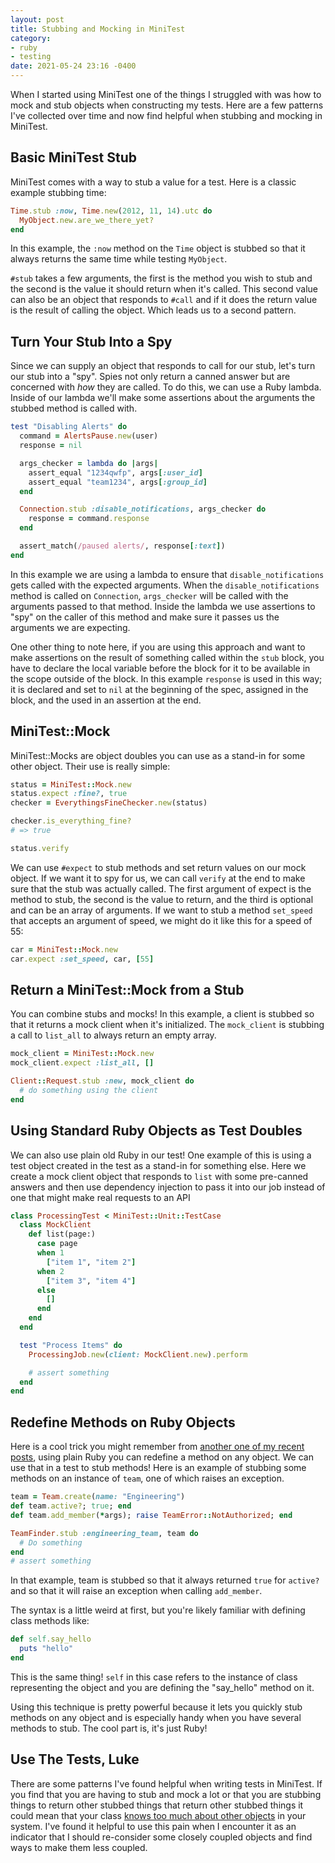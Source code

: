 ```yaml
---
layout: post
title: Stubbing and Mocking in MiniTest
category:
- ruby
- testing
date: 2021-05-24 23:16 -0400
---
```

When I started using MiniTest one of the things I struggled with was how to mock
and stub objects when constructing my tests. Here are a few patterns I've
collected over time and now find helpful when stubbing and mocking in MiniTest.

## Basic MiniTest Stub

MiniTest comes with a way to stub a value for a test. Here is a classic example
stubbing time:

```ruby
Time.stub :now, Time.new(2012, 11, 14).utc do
  MyObject.new.are_we_there_yet?
end
```

In this example, the `:now` method on the `Time` object is stubbed so that it
always returns the same time while testing `MyObject`.

`#stub` takes a few arguments, the first is the method you wish to stub and the
second is the value it should return when it's called. This second value can
also be an object that responds to `#call` and if it does the return value is
the result of calling the object. Which leads us to a second pattern.

## Turn Your Stub Into a Spy

Since we can supply an object that responds to call for our stub, let's turn our
stub into a "spy". Spies not only return a canned answer but are concerned with
_how_ they are called. To do this, we can use a Ruby lambda. Inside of our
lambda we'll make some assertions about the arguments the stubbed method is
called with.

```ruby
test "Disabling Alerts" do
  command = AlertsPause.new(user)
  response = nil

  args_checker = lambda do |args|
    assert_equal "1234qwfp", args[:user_id]
    assert_equal "team1234", args[:group_id]
  end

  Connection.stub :disable_notifications, args_checker do
    response = command.response
  end

  assert_match(/paused alerts/, response[:text])
end
```
In this example we are using a lambda to ensure that `disable_notifications`
gets called with the expected arguments. When the `disable_notifications` method
is called on `Connection`, `args_checker` will be called with the arguments
passed to that method. Inside the lambda we use assertions to "spy" on the
caller of this method and make sure it passes us the arguments we are expecting.

One other thing to note here, if you are using this approach and want to make
assertions on the result of something called within the `stub` block, you have
to declare the local variable before the block for it to be available in the
scope outside of the block. In this example `response` is used in this way; it
is declared and set to `nil` at the beginning of the spec, assigned in the
block, and the used in an assertion at the end.

## MiniTest::Mock
MiniTest::Mocks are object doubles you can use as a stand-in for some other
object. Their use is really simple:

```ruby
status = MiniTest::Mock.new
status.expect :fine?, true
checker = EverythingsFineChecker.new(status)

checker.is_everything_fine?
# => true

status.verify
```

We can use `#expect` to stub methods and set return values on our mock object.
If we want it to spy for us, we can call `verify` at the end to make sure that
the stub was actually called. The first argument of expect is the method to
stub, the second is the value to return, and the third is optional and can be an
array of arguments. If we want to stub a method `set_speed` that accepts an
argument of speed, we might do it like this for a speed of 55:

```ruby
car = MiniTest::Mock.new
car.expect :set_speed, car, [55]
```

## Return a MiniTest::Mock from a Stub
You can combine stubs and mocks! In this example, a client is stubbed so that
it returns a mock client when it's initialized. The `mock_client` is stubbing a
call to `list_all` to always return an empty array.

```ruby
mock_client = MiniTest::Mock.new
mock_client.expect :list_all, []

Client::Request.stub :new, mock_client do
  # do something using the client
end
```

## Using Standard Ruby Objects as Test Doubles

We can also use plain old Ruby in our test! One example of this is using a test
object created in the test as a stand-in for something else. Here we create a
mock client object that responds to `list` with some pre-canned answers and then
use dependency injection to pass it into our job instead of one that might make
real requests to an API

```ruby
class ProcessingTest < MiniTest::Unit::TestCase
  class MockClient
    def list(page:)
      case page
      when 1
        ["item 1", "item 2"]
      when 2
        ["item 3", "item 4"]
      else
        []
      end
    end
  end

  test "Process Items" do
    ProcessingJob.new(client: MockClient.new).perform

    # assert something
  end
end
```

## Redefine Methods on Ruby Objects

Here is a cool trick you might remember from [another one of my recent
posts](https://www.reinhardt.io/ruby/2020/06/22/the-return-of-the-eigenclass.html),
using plain Ruby you can redefine a method on any object. We can use that in a
test to stub methods! Here is an example of stubbing some methods on an instance
of `team`, one of which raises an exception.

```ruby
team = Team.create(name: "Engineering")
def team.active?; true; end
def team.add_member(*args); raise TeamError::NotAuthorized; end

TeamFinder.stub :engineering_team, team do
  # Do something
end
# assert something
```

In that example, team is stubbed so that it always returned `true` for `active?`
and so that it will raise an exception when calling `add_member`.

The syntax is a little weird at first, but you're likely familiar with defining
class methods like:

```ruby
def self.say_hello
  puts "hello"
end
```

This is the same thing! `self` in this case refers to the instance of class
representing the object and you are defining the "say_hello" method on it.

Using this technique is pretty powerful because it lets you quickly stub methods
on any object and is especially handy when you have several methods to stub. The
cool part is, it's just Ruby!

## Use The Tests, Luke

There are some patterns I've found helpful when writing tests in MiniTest. If
you find that you are having to stub and mock a lot or that you are stubbing
things to return other stubbed things that return other stubbed things it could
mean that your class [knows too much about other
objects](https://en.wikipedia.org/wiki/Law_of_Demeter) in your system. I've
found it helpful to use this pain when I encounter it as an indicator that I
should re-consider some closely coupled objects and find ways to make them less
coupled.
